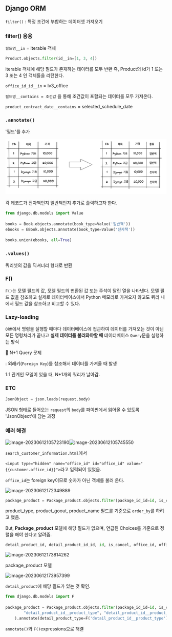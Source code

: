 ## Django ORM

`filter()` : 특정 조건에 부합하는 데이터셋 가져오기

### filter() 응용

`필드명__in` = iterable 객체

```python
Product.objects.filter(id__in=[1, 3, 4])
```

iterable 객체에 해당 필드가 존재하는 데이터를 모두 반환
즉, Product의 id가 1 또는 3 또는 4 인 객체들을 리턴한다.

`office_id_id__in` = lv3_office

`필드명__contains = 조건값` 을 통해 조건값이 포함되는 데이터를 모두 가져온다.

`product_contract_date__contains` = selected_schedule_date



### `.annotate()`

'필드'를 추가



![](https://github.com/forwardyoung/TIL/blob/master/Django/ORM_1.png)

각 레코드가 전자책인지 일반책인지 추가로  출력하고자 한다.

```python
from django.db.models import Value

books = Book.objects.annotate(book_type=Value('일반책'))
ebooks = EBook.objects.annotate(book_type=Value('전자책'))

books.union(ebooks, all=True)
```



### `.values()`

쿼리셋의 값을 딕셔너리 형태로 반환



### F()

`F()`는 모델 필드의 값, 모델 필드의 변환된 값 또는 주석이 달린 열을 나타낸다. 모델 필드 값을 참조하고 실제로 데이터베이스에서 Python 메모리로 가져오지 않고도 쿼리 내에서 필드 값을 참조하고 비교할 수 있다.



### Lazy-loading

`ORM`에서 명령을 실행할 때마다 데이터베이스에 접근하여 데이터를 가져오는 것이 아닌 모든 명령처리가 끝나고 **실제 데이터를 불러와야할 때** 데이터베이스 `Query`문을 실행하는 방식

📍 N+1 Query 문제

: 외래키(`Foreign Key`)를 참조해서 데이터를 가져올 때 발생

1:1 관계인 모델이 있을 때, N+1개의 쿼리가 날아감.



### ETC

```python
JsonObject = json.loads(request.body)
```

JSON 형태로 들어오는 `request`의 `body`를 파이썬에서 읽어올 수 있도록 'JsonObject'에 담는 과정



### 에러 해결



![image-20230612105723190](C:\Users\USER\AppData\Roaming\Typora\typora-user-images\image-20230612105723190.png)![image-20230612105745550](C:\Users\USER\AppData\Roaming\Typora\typora-user-images\image-20230612105745550.png)

`search_customer_information.html`에서

`<input type="hidden" name="office_id" id="office_id" value="{{customer.office_id}}">`라고 입력되어 있었음.

`office_id`는 foreign key이므로 숫자가 아닌 객체를 불러 온다.



![image-20230612172349889](C:\Users\USER\AppData\Roaming\Typora\typora-user-images\image-20230612172349889.png)

```python
package_product = Package_product.objects.filter(package_id_id=id, is_cancel="N").order_by("package_product_type", "package_product_goout", "product_name").values()
```

product_type, product_goout, product_name 필드를 기준으로 `order_by`를 하려고 했음.

But, **Package_product** 모델에 해당 필드가 없으며, 언급된 Choices를 기준으로 정렬을 해야 한다고 알려줌.

```python
detail_product_id, detail_product_id_id, id, is_cancel, office_id, office_id_id, package_id, package_id_id, package_product_number, product_count
```

![image-20230612173814262](C:\Users\USER\AppData\Roaming\Typora\typora-user-images\image-20230612173814262.png)

package_product 모델



![image-20230612173957399](C:\Users\USER\AppData\Roaming\Typora\typora-user-images\image-20230612173957399.png)

`detail_product`에 해당 필드가 있는 것 확인.



```python
from django.db.models import F

package_product = Package_product.objects.filter(package_id_id=id, is_cancel="N").order_by(
        "detail_product_id__product_type", "detail_product_id__product_goout", "detail_product_id__product_name"
    ).annotate(detail_product_type=F('detail_product_id__product_type')).values()
```

`annotate()`와 `F()`expressions으로 해결
